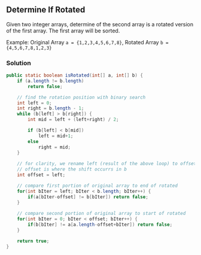 ## Determine If Rotated

Given two integer arrays, determine of the second array is a rotated version of the first array.  The first array will be sorted.

Example: Original Array `a = {1,2,3,4,5,6,7,8}`, Rotated Array `b = {4,5,6,7,8,1,2,3}`

### Solution
```java
public static boolean isRotated(int[] a, int[] b) {
    if (a.length != b.length)
        return false;

    // find the rotation position with binary search
    int left = 0;
    int right = b.length - 1;
    while (b[left] > b[right]) {
        int mid = left + (left+right) / 2;

        if (b[left] < b[mid])
            left = mid+1;
        else
            right = mid;
    }
    
    // for clarity, we rename left (result of the above loop) to offset
    // offset is where the shift occurrs in b
    int offset = left;

    // compare first portion of original array to end of rotated
    for(int bIter = left; bIter < b.length; bIter++) {
        if(a[bIter-offset] != b[bIter]) return false;
    }
    
    // compare second portion of original array to start of rotated
    for(int bIter = 0; bIter < offset; bIter++) {
        if(b[bIter] != a[a.length-offset+bIter]) return false;
    }

    return true;
}
```
